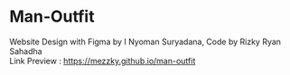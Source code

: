 # Man-Outfit
Website Design with Figma by I Nyoman Suryadana, Code by Rizky Ryan Sahadha <br>
Link Preview : https://mezzky.github.io/man-outfit
